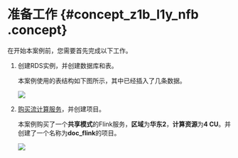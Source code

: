 # 准备工作 {#concept_z1b_l1y_nfb .concept}

在开始本案例前，您需要首先完成以下工作。

1.  创建RDS实例，并创建数据库和表。

    本案例使用的表结构如下图所示，其中已经插入了几条数据。

    ![](http://static-aliyun-doc.oss-cn-hangzhou.aliyuncs.com/assets/img/23955/155833894713868_zh-CN.png)

2.  [购买流计算服务](https://help.aliyun.com/document_detail/62458.html)，并创建项目。

    本案例购买了一个**共享模式**的Flink服务，**区域**为**华东2**，**计算资源**为**4 CU**。并创建了一个名称为**doc\_flink**的项目。

    ![](http://static-aliyun-doc.oss-cn-hangzhou.aliyuncs.com/assets/img/23955/155833894713986_zh-CN.png)


